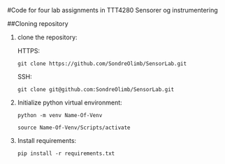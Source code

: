 #Code for four lab assignments in TTT4280 Sensorer og instrumentering




##Cloning repository
1. clone the repository:

    HTTPS:
    ```
   git clone https://github.com/SondreOlimb/SensorLab.git

   ```

    SSH:
    ```
   git clone git@github.com:SondreOlimb/SensorLab.git
   ```

2. Initialize python virtual environment:
    ```
   python -m venv Name-Of-Venv
   ```
    ```
   source Name-Of-Venv/Scripts/activate
   ```

3. Install requirements:

    ```
   pip install -r requirements.txt
   ```


